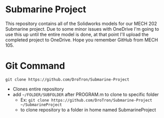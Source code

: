 # Submarine Project
This repository contains all of the Solidworks models for our MECH 202 Submarine project. Due to some minor issues with OneDrive I'm going to use this up until the entire model is done,
at that point I'll upload the completed project to OneDrive. Hope you remember GitHub from MECH 105.


   
# Git Command
`git clone https://github.com/DroTron/Submarine-Project`
*  Clones entire repository
*  add `~/FOLDER/SUBFOLDER` after PROGRAM.m to clone to specific folder
   * Ex: `git clone https://github.com/DroTron/Submarine-Project ~/SubmarineProject`
   * to clone repository to a folder in home named SubmarineProject